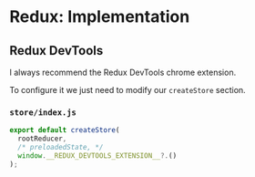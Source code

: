 # Redux: Implementation

## Redux DevTools

I always recommend the Redux DevTools chrome extension.

To configure it we just need to modify our `createStore` section.

### `store/index.js`

```js
export default createStore(
  rootReducer,
  /* preloadedState, */
  window.__REDUX_DEVTOOLS_EXTENSION__?.()
);
```
